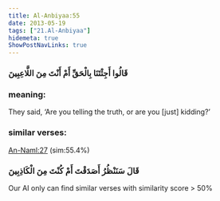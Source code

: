 ```yaml
---
title: Al-Anbiyaa:55
date: 2013-05-19
tags: ["21.Al-Anbiyaa"]
hidemeta: true 
ShowPostNavLinks: true 
---
```

### قَالُوا أَجِئْتَنَا بِالْحَقِّ أَمْ أَنْتَ مِنَ اللَّاعِبِينَ
### meaning: 
They said, ‘Are you telling the truth, or are you [just] kidding?’
### similar verses: 

[An-Naml:27](/27/27) (sim:55.4%)

### قَالَ سَنَنْظُرُ أَصَدَقْتَ أَمْ كُنْتَ مِنَ الْكَاذِبِينَ

Our AI only can find similar verses with similarity score > 50% 



